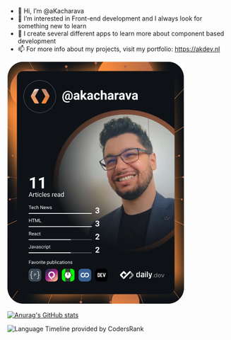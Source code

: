 - 👋 Hi, I’m @aKacharava
- 👀 I’m interested in Front-end development and I always look for something new to learn
- 🌱 I create several different apps to learn more about component based development
- 📫 For more info about my projects, visit my portfolio: https://akdev.nl

<a href="https://app.daily.dev/akacharava"><img src="https://github.com/aKacharava/aKacharava/blob/main/devcard.svg" width="400" alt="Alexander Kacharava's Dev Card"/></a>

[![Anurag's GitHub stats](https://github-readme-stats.vercel.app/api?username=aKacharava&theme=nightowl&hide_rank=true)](https://github.com/anuraghazra/github-readme-stats)


![Language Timeline provided by CodersRank](https://cr-skills-chart-widget.azurewebsites.net/api/api?username=akacharava&branding=false&labels=true)
